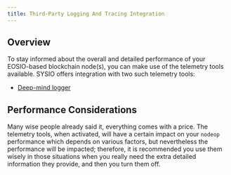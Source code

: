 ```yaml
---
title: Third-Party Logging And Tracing Integration
---
```


## Overview

To stay informed about the overall and detailed performance of your EOSIO-based blockchain node(s), you can make use of the telemetry tools available. SYSIO offers integration with two such telemetry tools:

* [Deep-mind logger](deep-mind-logger.md)
<!-- * Zipkin tracer -->

## Performance Considerations

Many wise people already said it, everything comes with a price. The telemetry tools, when activated, will have a certain impact on your `nodeop` performance which depends on various factors, but nevertheless the performance will be impacted; therefore, it is recommended you use them wisely in those situations when you really need the extra detailed information they provide, and then you turn them off.
